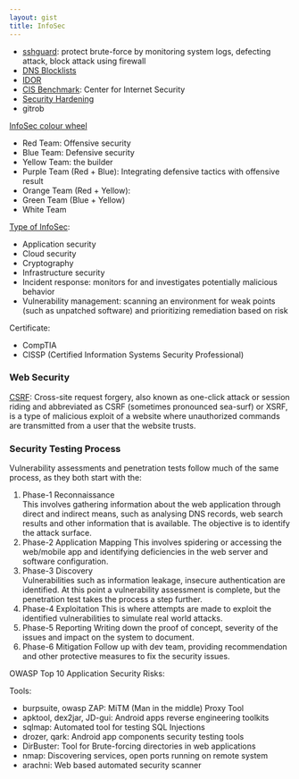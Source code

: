 ```yaml
---
layout: gist
title: InfoSec
---
```


- [sshguard](https://www.sshguard.net/): protect brute-force by monitoring system logs, defecting attack, block attack using firewall
- [DNS Blocklists](https://wiki.apache.org/spamassassin/DnsBlocklists#dnsbl-block)
- [IDOR](https://www.bugcrowd.com/how-to-find-idor-insecure-direct-object-reference-vulnerabilities-for-large-bounty-rewards/)
- [CIS Benchmark](https://www.advancedcyber.co.uk/it-security-blog/six-essential-things-to-know-cis-benchmark): Center for Internet Security 
- [Security Hardening](https://www.keycdn.com/blog/http-security-headers)
- gitrob


[InfoSec colour wheel](https://hackernoon.com/introducing-the-infosec-colour-wheel-blending-developers-with-red-and-blue-security-teams-6437c1a07700)
- Red Team: Offensive security
- Blue Team: Defensive security
- Yellow Team: the builder
- Purple Team (Red + Blue): Integrating defensive tactics with offensive result
- Orange Team (Red + Yellow):
- Green Team (Blue + Yellow)
- White Team 

[Type of InfoSec](https://www.cisco.com/c/en/us/products/security/what-is-information-security-infosec.html):
- Application security
- Cloud security
- Cryptography
- Infrastructure security
- Incident response: monitors for and investigates potentially malicious behavior
- Vulnerability management: scanning an environment for weak points (such as unpatched software) and prioritizing remediation based on risk

Certificate:
- CompTIA
- CISSP (Certified Information Systems Security Professional)


### Web Security

[CSRF](https://en.wikipedia.org/wiki/Cross-site_request_forgery): Cross-site request forgery, also known as one-click attack or session riding and abbreviated as CSRF (sometimes pronounced sea-surf) or XSRF, is a type of malicious exploit of a website where unauthorized commands are transmitted from a user that the website trusts.

### Security Testing Process

Vulnerability assessments and penetration tests follow much of the same process, as they both start with the:
1. Phase-1	Reconnaissance	
  This involves gathering information about the web application through direct and indirect means, such as analysing DNS records, web search results and other information that is available. The objective is to identify the attack surface.
2. Phase-2	Application Mapping
  This involves spidering or accessing the web/mobile app and identifying deficiencies in the web server and software configuration.
3. Phase-3	Discovery	
  Vulnerabilities such as information leakage, insecure authentication are identified. At this point a vulnerability assessment is complete, but the penetration test takes the process a step further.
4. Phase-4	Exploitation
  This is where attempts are made to exploit the identified vulnerabilities to simulate real world attacks.
5. Phase-5	Reporting
  Writing down the proof of concept, severity of the issues and impact on the system to document.
6. Phase-6	Mitigation
  Follow up with dev team, providing recommendation and other protective measures to fix the security issues.
  

OWASP Top 10 Application Security Risks: 


Tools:
- burpsuite, owasp ZAP:	MiTM (Man in the middle) Proxy Tool
- apktool, dex2jar, JD-gui:	Android apps reverse engineering toolkits
- sqlmap:	Automated tool for testing SQL Injections
- drozer, qark:	Android app components security testing tools
- DirBuster:	Tool for Brute-forcing directories in web applications
- nmap:	Discovering services, open ports running on remote system
- arachni:	Web based automated security scanner